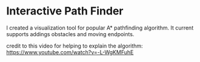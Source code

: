 # Interactive Path Finder

I created a visualization tool for popular A* pathfinding algorithm. It current supports addings obstacles and moving endpoints. 



credit to this video for helping to explain the algorithm:
https://www.youtube.com/watch?v=-L-WgKMFuhE
